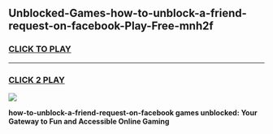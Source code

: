 
## Unblocked-Games-how-to-unblock-a-friend-request-on-facebook-Play-Free-mnh2f
<h3>
<a href="https://premium76.site?title=how-to-unblock-a-friend-request-on-facebook&ref=21A">CLICK TO PLAY</a></h3>
<hr>

<h3>
<a href="https://premium76.site?title=how-to-unblock-a-friend-request-on-facebook&ref=21A">CLICK 2 PLAY</a>
  
</h3>

<a href="https://premium76.site?title=how-to-unblock-a-friend-request-on-facebook&ref=21A"><img src="https://clearcache.store/games.png"></a>


**how-to-unblock-a-friend-request-on-facebook games unblocked: Your Gateway to Fun and Accessible Online Gaming**
